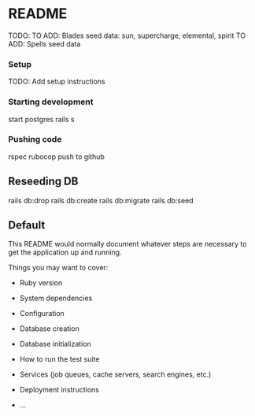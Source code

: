 # README

TODO:
TO ADD: Blades seed data: sun, supercharge, elemental, spirit
TO ADD: Spells seed data

### Setup

TODO: Add setup instructions

### Starting development

start postgres
rails s

### Pushing code

rspec
rubocop
push to github

## Reseeding DB

rails db:drop
rails db:create
rails db:migrate
rails db:seed

## Default

This README would normally document whatever steps are necessary to get the
application up and running.

Things you may want to cover:

* Ruby version

* System dependencies

* Configuration

* Database creation

* Database initialization

* How to run the test suite

* Services (job queues, cache servers, search engines, etc.)

* Deployment instructions

* ...
